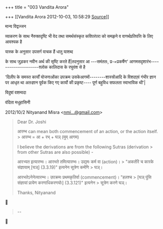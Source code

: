 +++
title = "003 Vandita Arora"

+++
[[Vandita Arora	2012-10-03, 10:58:29 [Source](https://groups.google.com/g/bvparishat/c/bIFtV-F1byc)]]



मान्य विद्वज्जन



व्याकरण के साथ नैरुक्तदृष्टि भी वेद तथा समर्थसंस्कृत कविपरंपरा को समझने व वागर्थप्रतिपत्ति के लिए आवश्यक है



यास्क के अनुसार उपसर्ग वाचक हैं धातु याशब्द

के साथ जुड़कर नवीन अर्थ की सृष्टि करते हैं\|तदनुसार आ ---समंततः,
प्र-=प्रकर्षेण' आगमसदृशारंभ---------------------श्लोक कालिदास के रघुवंश से है  
  
'दिलीप के समस्त कार्यों योजनाओंका उपक्रम उसकेआगमों--------शास्त्रोंआदि के विशदएवं गंभीर ज्ञान पर आधृत था अतःज्ञान पूर्वक किए गए कार्यो की प्रकृष्ट---- पूर्ण बहुविध सफलता स्वाभाविक थी'\|



विदुषां वशम्वदा

वंदिता मधुहासिनी





2012/10/2 Nityanand Misra \<[nmi...@gmail.com]()\>  

> Dear Dr. Joshi  
>   
> आरम्भ can mean both commencement of an action, or the action itself. > आरम्भ = आ + रभ् + घञ् (मुम् आगम)  
>   
> I believe the derivations are from the following Sutras (derivation > from other Sutras are also possible) -  
>   
> आरभ्यत इत्यारम्भः। आरभते तमित्यारम्भः। उद्यमः कर्म वा (action)। > "अकर्तरि च कारके संज्ञायाम् \[घञ्\] (3.3.19)" इत्यनेन सूत्रेण कर्मणि > घञ्।  
>   
> आरभतेऽनेनेत्यारम्भः। उपक्रमः प्रथमकृतिर्वा (commencement)। "हलश्च > \[घञ् पुंसि संज्ञायां प्रायेण करणाधिकरणयोः\] (3.3.121)" इत्यनेन > सूत्रेण करणे घञ्।  
>   
> Thanks, Nityanand



> --  



